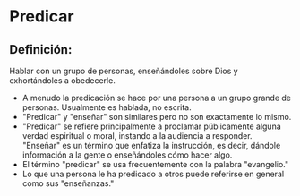 # Predicar

## Definición: 

Hablar con un grupo de personas, enseñándoles sobre Dios y exhortándoles a obedecerle.

* A menudo la predicación se hace por una persona a un grupo grande de personas. Usualmente es hablada, no escrita.
* "Predicar"  y "enseñar" son similares pero no son exactamente lo mismo.
* "Predicar" se refiere principalmente a proclamar públicamente alguna verdad espiritual o moral, instando a la audiencia a responder. "Enseñar" es un término que enfatiza la instrucción, es decir,  dándole información a la gente o enseñándoles cómo hacer algo.
* El término "predicar" se usa frecuentemente con la palabra "evangelio."
* Lo que una persona le ha predicado a otros puede referirse en general como sus "enseñanzas."

